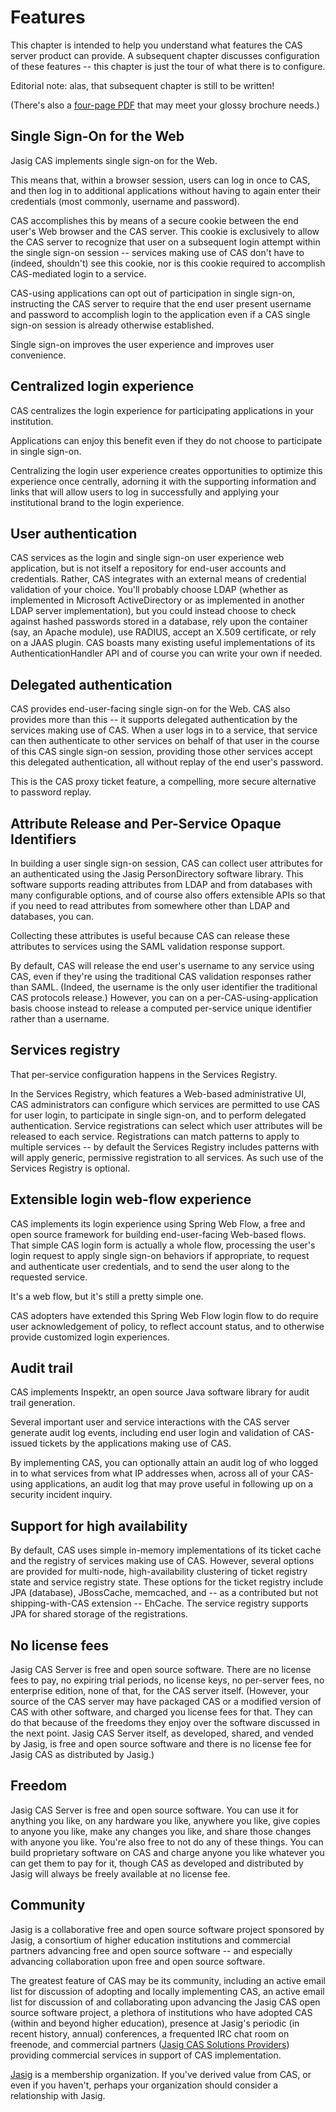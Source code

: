 # Features

This chapter is intended to help you understand what features the CAS server product can provide. A subsequent chapter discusses configuration of these features -- this chapter is just the tour of what there is to configure.

<p class="editorial-note">Editorial note: alas, that subsequent chapter is still to be written!</p>

(There's also a [four-page PDF][cas-product-brochure] that may meet your glossy brochure needs.)

## Single Sign-On for the Web

Jasig CAS implements single sign-on for the Web.

This means that, within a browser session, users can log in once to CAS, and then log in to additional applications without having to again enter their credentials (most commonly, username and password).

CAS accomplishes this by means of a secure cookie between the end user's Web browser and the CAS server. This cookie is exclusively to allow the CAS server to recognize that user on a subsequent login attempt within the single sign-on session -- services making use of CAS don't have to (indeed, shouldn't) see this cookie, nor is this cookie required to accomplish CAS-mediated login to a service.

CAS-using applications can opt out of participation in single sign-on, instructing the CAS server to require that the end user present username and password to accomplish login to the application even if a CAS single sign-on session is already otherwise established.

Single sign-on improves the user experience and improves user convenience.

## Centralized login experience

CAS centralizes the login experience for participating applications in your institution.

Applications can enjoy this benefit even if they do not choose to participate in single sign-on.

Centralizing the login user experience creates opportunities to optimize this experience once centrally, adorning it with the supporting information and links that will allow users to log in successfully and applying your institutional brand to the login experience.

## User authentication

CAS services as the login and single sign-on user experience web application, but is not itself a repository for end-user accounts and credentials. Rather, CAS integrates with an external means of credential validation of your choice. You'll probably choose LDAP (whether as implemented in Microsoft ActiveDirectory or as implemented in another LDAP server implementation), but you could instead choose to check against hashed passwords stored in a database, rely upon the container (say, an Apache module), use RADIUS, accept an X.509 certificate, or rely on a JAAS plugin. CAS boasts many existing useful implementations of its AuthenticationHandler API and of course you can write your own if needed.

## Delegated authentication

CAS provides end-user-facing single sign-on for the Web. CAS also provides more than this -- it supports delegated authentication by the services making use of CAS. When a user logs in to a service, that service can then authenticate to other services on behalf of that user in the course of this CAS single sign-on session, providing those other services accept this delegated authentication, all without replay of the end user's password.

This is the CAS proxy ticket feature, a compelling, more secure alternative to password replay.

## Attribute Release and Per-Service Opaque Identifiers

In building a user single sign-on session, CAS can collect user attributes for an authenticated using the Jasig PersonDirectory software library. This software supports reading attributes from LDAP and from databases with many configurable options, and of course also offers extensible APIs so that if you need to read attributes from somewhere other than LDAP and databases, you can.

Collecting these attributes is useful because CAS can release these attributes to services using the SAML validation response support.

By default, CAS will release the end user's username to any service using CAS, even if they're using the traditional CAS validation responses rather than SAML. (Indeed, the username is the only user identifier the traditional CAS protocols release.) However, you can on a per-CAS-using-application basis choose instead to release a computed per-service unique identifier rather than a username.

## Services registry

That per-service configuration happens in the Services Registry.

In the Services Registry, which features a Web-based administrative UI, CAS administrators can configure which services are permitted to use CAS for user login, to participate in single sign-on, and to perform delegated authentication. Service registrations can select which user attributes will be released to each service. Registrations can match patterns to apply to multiple services -- by default the Services Registry includes patterns with will apply generic, permissive registration to all services. As such use of the Services Registry is optional.

## Extensible login web-flow experience

CAS implements its login experience using Spring Web Flow, a free and open source framework for building end-user-facing Web-based flows. That simple CAS login form is actually a whole flow, processing the user's login request to apply single sign-on behaviors if appropriate, to request and authenticate user credentials, and to send the user along to the requested service.

It's a web flow, but it's still a pretty simple one.

CAS adopters have extended this Spring Web Flow login flow to do require user acknowledgement of policy, to reflect account status, and to otherwise provide customized login experiences.

## Audit trail

CAS implements Inspektr, an open source Java software library for audit trail generation.

Several important user and service interactions with the CAS server generate audit log events, including end user login and validation of CAS-issued tickets by the applications making use of CAS.

By implementing CAS, you can optionally attain an audit log of who logged in to what services from what IP addresses when, across all of your CAS-using applications, an audit log that may prove useful in following up on a security incident inquiry.

## Support for high availability

By default, CAS uses simple in-memory implementations of its ticket cache and the registry of services making use of CAS. However, several options are provided for multi-node, high-availability clustering of ticket registry state and service registry state. These options for the ticket registry include JPA (database), JBossCache, memcached, and -- as a contributed but not shipping-with-CAS extension -- EhCache. The service registry supports JPA for shared storage of the registrations.

## No license fees

Jasig CAS Server is free and open source software. There are no license fees to pay, no expiring trial periods, no license keys, no per-server fees, no enterprise edition, none of that, for the CAS server itself. (However, your source of the CAS server may have packaged CAS or a modified version of CAS with other software, and charged you license fees for that. They can do that because of the freedoms they enjoy over the software discussed in the next point. Jasig CAS Server itself, as developed, shared, and vended by Jasig, is free and open source software and there is no license fee for Jasig CAS as distributed by Jasig.)

## Freedom

Jasig CAS Server is free and open source software. You can use it for anything you like, on any hardware you like, anywhere you like, give copies to anyone you like, make any changes you like, and share those changes with anyone you like. You're also free to not do any of these things. You can build proprietary software on CAS and charge anyone you like whatever you can get them to pay for it, though CAS as developed and distributed by Jasig will always be freely available at no license fee.

## Community

Jasig is a collaborative free and open source software project sponsored by Jasig, a consortium of higher education institutions and commercial partners advancing free and open source software -- and especially advancing collaboration upon free and open source software.

The greatest feature of CAS may be its community, including an active email list for discussion of adopting and locally implementing CAS, an active email list for discussion of and collaborating upon advancing the Jasig CAS open source software project, a plethora of institutions who have adopted CAS (within and beyond higher education), presence at Jasig's periodic (in recent history, annual) conferences, a frequented IRC chat room on freenode, and commercial partners ([Jasig CAS Solutions Providers]) providing commercial services in support of CAS implementation.

[Jasig] is a membership organization. If you've derived value from CAS, or even if you haven't, perhaps your organization should consider a relationship with Jasig.


[cas-product-brochure]: http://www.jasig.org/sites/jasig.webchuckhosting.com/files/cas_brochure_v4.pdf

[Jasig CAS Solutions Providers]: http://www.jasig.org/cas/support/solutions-providers
[Jasig]: http://www.jasig.org/
